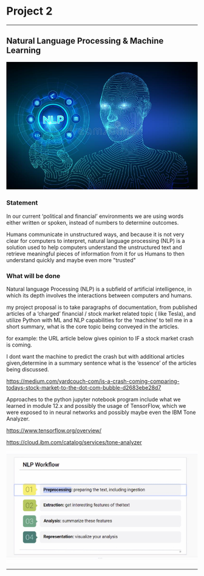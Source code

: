 # Project 2 




---

## Natural Language Processing & Machine Learning

![NLP](Images/nlp.jpg)


###  Statement

In our current ‘political and financial’ environments we are using words either written or spoken, instead of numbers to determine outcomes. 

Humans communicate in unstructured ways, and because it is not very clear for computers to interpret, natural language processing (NLP) is a solution used to help computers understand the unstructured text and retrieve meaningful pieces of information from it for us Humans to then understand quickly and maybe even more "trusted"

###  What will be done

Natural language Processing (NLP) is a subfield of artificial intelligence, in which its depth involves the interactions between computers and humans.

my project proposal is to take paragraphs of documentation, from published articles of a ‘charged’ financial / stock market related topic ( like Tesla), and utilize Python with ML and NLP capabilities for the ‘machine’ to tell me in a short summary, what is the core topic being conveyed in the articles. 

for example: the URL article below gives opinion to IF a stock market crash is coming. 

I dont want the machine to predict the crash but with additional articles given,determine in a summary sentence what is the ‘essence’ of the articles being discussed. 

https://medium.com/yardcouch-com/is-a-crash-coming-comparing-todays-stock-market-to-the-dot-com-bubble-d2683ebe28d7

Approaches to the python jupyter notebook program include what we learned in module 12.x and possibly the usage of TensorFlow, which we were exposed to in neural networks and possibly maybe even the IBM Tone Analyzer. 

https://www.tensorflow.org/overview/


https://cloud.ibm.com/catalog/services/tone-analyzer

![workflow](Images/workflow.jpg)

---


